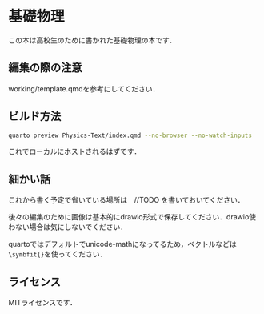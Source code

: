 # 基礎物理

この本は高校生のために書かれた基礎物理の本です．

## 編集の際の注意

working/template.qmdを参考にしてください．

## ビルド方法

```bash
quarto preview Physics-Text/index.qmd --no-browser --no-watch-inputs
```

これでローカルにホストされるはずです．

## 細かい話

これから書く予定で省いている場所は　//TODO を書いておいてください．

後々の編集のために画像は基本的にdrawio形式で保存してください．drawio使わない場合は気にしないでください．

quartoではデフォルトでunicode-mathになってるため，ベクトルなどは`\symbfit{}`を使ってください．

## ライセンス

MITライセンスです．